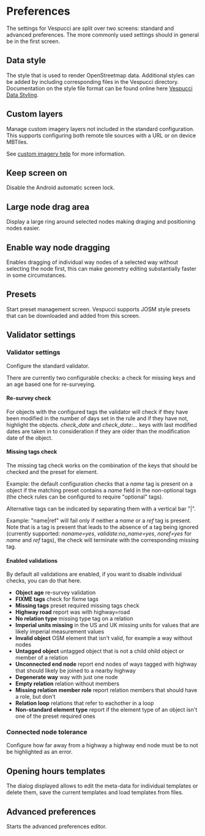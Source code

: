# Preferences

The settings for Vespucci are split over two screens: standard and advanced preferences. The more commonly used settings should in general be in the first screen.

## Data style

The style that is used to render OpenStreetmap data. Additional styles can be added by including corresponding files in the Vespucci directory. Documentation on the style file format can be found online here [Vespucci Data Styling](http://vespucci.io/tutorials/data_styling/).

## Custom layers

Manage custom imagery layers not included in the standard configuration. This supports configuring both remote tile sources with a URL or on device MBTiles.

See [custom imagery help](Custom%20imagery.md) for more information.

## Keep screen on

Disable the Android automatic screen lock.

## Large node drag area

Display a large ring around selected nodes making draging and positioning nodes easier.

## Enable way node dragging

Enables dragging of individual way nodes of a selected way without selecting the node first, this can make geometry editing substantially faster in some circumstances.

## Presets

Start preset management screen. Vespucci supports JOSM style presets that can be downloaded and added from this screen.

## Validator settings

### Validator settings

Configure the standard validator.

There are currently two configurable checks: a check for missing keys and an age based one for re-surveying.

#### Re-survey check

For objects with the configured tags the validator will check if they have been modified in the number of days set in the rule and if they have not, highlight the objects. *check_date* and *check_date:...* keys with last modified dates are taken in to consideration if they are older than the modification date of the object.

#### Missing tags check

The missing tag check works on the combination of the keys that should be checked and the preset for element.

Example: the default configuration checks that a _name_ tag is present on a object if the matching preset contains a _name_ field in the non-optional tags (the check rules can be configured to require "optional" tags).

Alternative tags can be indicated by separating them with a vertical bar "|". 

Example: "name|ref" will fail only if neither a _name_ or a _ref_ tag is present. Note that is a tag is present that leads to the absence of a tag being ignored (currently supported: _noname=yes_, _validate:no_name=yes_, _noref=yes_ for _name_ and _ref_ tags), the check will terminate with the corresponding missing tag.  

#### Enabled validations

By default all validations are enabled, if you want to disable individual checks, you can do that here. 

 - __Object age__ re-survey validation
 - __FIXME tags__ check for fixme tags
 - __Missing tags__ preset required missing tags check
 - __Highway road__ report was with highway=road
 - __No relation type__ missing type tag on a relation
 - __Imperial units missing__ in the US and UK missing units for values that are likely imperial measurement values
 - __Invalid object__ OSM element that isn't valid, for example a way without nodes
 - __Untagged object__ untagged object that is not a child ohild object or member of a relation
 - __Unconnected end node__ report end nodes of ways tagged with highway that should likely be joined to a nearby highway
 - __Degenerate way__ way with just one node
 - __Empty relation__ relation without members
 - __Missing relation member role__ report relation members that should have a role, but don't
 - __Relation loop__ relations that refer to eachother in a loop
 - __Non-standard element type__ report if the element type of an object isn't one of the preset required ones
        
### Connected node tolerance

Configure how far away from a highway a highway end node must be to not be highlighted as an error.

## Opening hours templates

The dialog displayed allows to edit the meta-data for individual templates or delete them, save the current templates and load templates from files.

## Advanced preferences

Starts the advanced preferences editor.